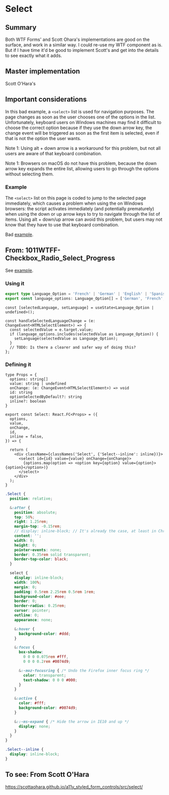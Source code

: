# Select

## Summary

Both WTF Forms' and Scott Ohara's implementations are good on the surface, and work in a similar way. I could re-use my WTF component as is. But if I have time it'd be good to implement Scott's and get into the details to see exactly what it adds.

## Master implementation

Scott O'Hara's

## Important considerations

In this bad example, a `<select>` list is used for navigation purposes. The page changes as soon as the user chooses one of the options in the list. Unfortunately, keyboard users on Windows machines may find it difficult to choose the correct option because if they use the down arrow key, the change event will be triggered as soon as the first item is selected, even if that is not the option the user wants.

Note 1: Using alt + down arrow is a workaround for this problem, but not all users are aware of that keyboard combination.

Note 1: Browsers on macOS do not have this problem, because the down arrow key expands the entire list, allowing users to go through the options without selecting them.

### Example

The `<select>` list on this page is coded to jump to the selected page immediately, which causes a problem when using the on Windows browsers: the script activates immediately (and potentially prematurely) when using the down or up arrow keys to try to navigate through the list of items. Using alt + down/up arrow can avoid this problem, but users may not know that they have to use that keyboard combination.

Bad [example](https://dequeuniversity.com/assets/html/module-forms/context/bad/change/history.html).

## From: 1011WTFF-Checkbox_Radio_Select_Progress

See [example](./../../code_examples/2019Q4/1011WTFF-Checkbox_Radio_Select_Progress/README.md).

### Using it

```ts
export type Language_Option = 'French' | 'German' | 'English' | 'Spanish' | 'Georgian' | 'Swiss';
export const language_options: Language_Option[] = ['German', 'French', 'English', 'Spanish', 'Georgian', 'Swiss'];
```

```tsx
const [selectedLanguage, setLanguage] = useState<Language_Option | undefined>();

const handleSelectedLanguageChange = (e: ChangeEvent<HTMLSelectElement>) => {
  const selectedValue = e.target.value;
  if (language_options.includes(selectedValue as Language_Option)) {
    setLanguage(selectedValue as Language_Option);
  }
  // TODO: Is there a clearer and safer way of doing this?
};
```

### Defining it

```tsx
type Props = {
  options: string[]
  value: string | undefined
  onChange: (e: ChangeEvent<HTMLSelectElement>) => void
  id: string
  optionSelectedByDefault?: string
  inline?: boolean
}

export const Select: React.FC<Props> = ({
  options,
  value,
  onChange,
  id,
  inline = false,
}) => {

  return (
    <div className={classNames('Select', {'Select--inline': inline})}>
      <select id={id} value={value} onChange={onChange}>
        {options.map(option => <option key={option} value={option}>{option}</option>)}
      </select>
    </div>
  );
}
```

```scss
.Select {
  position: relative;

  &:after {
    position: absolute;
    top: 50%;
    right: 1.25rem;
    margin-top: -0.15rem;
    // display: inline-block; // It's already the case, at least in Chrome
    content: '';
    width: 0;
    height: 0;
    pointer-events: none;
    border: 0.35rem solid transparent;
    border-top-color: black;
  }

  select {
    display: inline-block;
    width: 100%;
    margin: 0;
    padding: 0.5rem 2.25rem 0.5rem 1rem;
    background-color: #eee;
    border: 0;
    border-radius: 0.25rem;
    cursor: pointer;
    outline: 0;
    appearance: none;

    &:hover {
      background-color: #ddd;
    }

    &:focus {
      box-shadow:
        0 0 0 0.075rem #fff,
        0 0 0 0.2rem #0074d9;

      &:-moz-focusring { /* Undo the Firefox inner focus ring */
        color: transparent;
        text-shadow: 0 0 0 #000;
      }
    }

    &:active {
      color: #fff;
      background-color: #0074d9;
    }

    &::-ms-expand { /* Hide the arrow in IE10 and up */
      display: none;
    }
  }
}

.Select--inline {
  display: inline-block;
}
```

## To see: From Scott O'Hara

https://scottaohara.github.io/a11y_styled_form_controls/src/select/